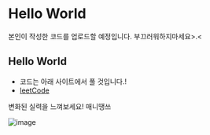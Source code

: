 # Hello World
본인이 작성한 코드를 업로드할 예정입니다.
부끄러워하지마세요>.<

## Hello World
 * 코드는 아래 사이트에서 풀 것입니다.!
 * [leetCode](https://leetcode.com/)

변화된 실력을 느껴보세요! 매니땡쓰

![image](https://user-images.githubusercontent.com/33684393/91699078-b44cf280-ebae-11ea-8a13-65277761ca17.png)
